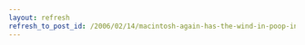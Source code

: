 ```yaml
---
layout: refresh
refresh_to_post_id: /2006/02/14/macintosh-again-has-the-wind-in-poop-in-france
---
```

